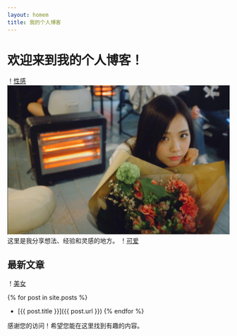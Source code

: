 ```yaml
---
layout: homem
title: 我的个人博客
---
```


# 欢迎来到我的个人博客！
！[性感](./images/21.jpg)
![image](./images/22.jpg)
这里是我分享想法、经验和灵感的地方。
！[可爱](./images/20.jpg)
## 最新文章
！[美女](./images/19.jpg)

{% for post in site.posts %}
  - [{{ post.title }}]({{ post.url }})
{% endfor %}

感谢您的访问！希望您能在这里找到有趣的内容。
